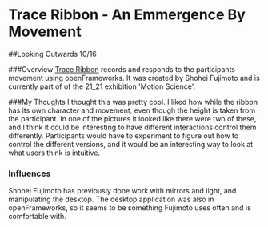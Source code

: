 # Trace Ribbon - An Emmergence By Movement
##Looking Outwards 10/16

###Overview
[Trace Ribbon](http://www.creativeapplications.net/openframeworks/trace-ribbon-an-emergence-by-movement/) records and responds to the participants movement using openFrameworks.  It was created by Shohei Fujimoto and is currently part of of the 21_21 exhibition 'Motion Science'.

###My Thoughts
I thought this was pretty cool. I liked how while the ribbon has its own character and movement, even though the height is taken from the participant. In one of the pictures it looked like there were two of these, and I think it could be interesting to have different interactions control them differently. Participants would have to experiment to figure out how to control the different versions, and it would be an interesting way to look at what users think is intuitive.

### Influences
Shohei Fujimoto has previously done work with mirrors and light, and manipulating the desktop. The desktop application was also in openFrameworks, so it seems to be something Fujimoto uses often and is comfortable with.